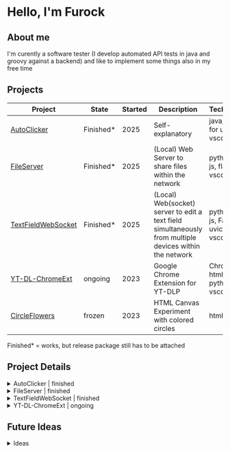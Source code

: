 # Hello, I'm Furock

## About me
I'm curently a software tester (I develop automated API tests in java and groovy against a backend) and like to implement some things also in my free time

## Projects

|Project|State|Started|Description|Technologies|
|-------|-----|-------|-----------|------------|
|[AutoClicker](https://github.com/Furock/AutoClicker)|Finished\*|2025|Self-explanatory|java, swing for ui, gradle, vscode|
|[FileServer](https://github.com/Furock/FileServer)|Finished\*|2025|(Local) Web Server to share files within the network|python, html, js, flask, vscode|
|[TextFieldWebSocket](https://github.com/Furock/TextFieldWebSocket)|Finished\*|2025|(Local) Web(socket) server to edit a text field simultaneously from multiple devices within the network|python, html, js, FastAPI, uvicorn, vscode|
|[YT-DL-ChromeExt](https://github.com/Furock/YT-DL-ChromeExt)|ongoing|2023|Google Chrome Extension for YT-DLP|Chrome API, html, js, python, vscode|
|[CircleFlowers](https://github.com/Furock/CircleFlowers)|frozen|2023|HTML Canvas Experiment with colored circles|html, js|

Finished\* = works, but release package still has to be attached

## Project Details
<details> 
<summary>AutoClicker | finished</summary>
  
### Motivation

I liked clicker games and there this automation makes sense. Besides a friend of mine was unsatisfied with her downloaded autoclicker.
    
### About the program

It has a minimal UI (photo is coming soon), and it's more for technical users than non-technical users:
You can set the time between pressing the click button and releasing it and the time waited between two clicks. 
The Background: Everyone has different hardware and it's difficult to guarantee x clicks per second. Instead you can control finer settings and also use an integrated test how many clicks per seconds there are 
  
### Further Potential

* better UI
* using C/C++ for better performance
* make clicks/s settable
</details>

<details> 
<summary>FileServer | finished</summary>

### Motivation

I had files on several devices in the same network and wanted to gather them on one device, without them needing to leave the private local network and without USB sticks or bluetooth.

### About the program

(photo is coming soon)

### Further Potential

* creating folders on the server
* deleting files on the server
</details>
<details>
<summary>TextFieldWebSocket | finished</summary>

### Motivation

I was interested in how one could establish a connection that sends data in real time and WebSockets were an answer.

### About the program

The program starts a server and when multiple devices visit it with a browser, they can write in the same test area
(photo coming soon)

### Further Potential

* Not just writing in a text area but editing the same file
* Have the cursor in the text area at different locations at different devices (currently they are in the same place)

</details>

<details>
  <summary>YT-DL-ChromeExt | ongoing</summary>

  ### Motivation

  In 2023 I was asked if it was possible to run yt-dl (which you can easily download on linux as cli) as a chrome extension on windows 7. To find a way how this was possible became my motivation

  ### History / How it works
  
  1. At the end of 2023 I started to implement the extension part without yt-dl. For yt-dl I had the idea of using a linux container, which might seem to be a good idea but wasn't that simple on windows 7.
  2. Then I put the project on ice because it wasn't urgent and there was some private stuff going on.
  3. 2025 I continued the project and found out that you can install yt-dl on windows with python. Yet the current python versions don't run on windows 7. After a bit of research I found the python version (3.8.10) and the version of yt-dl's dependency ffmpeg that run also on windows 7 and it worked

  ### About the program

  (photo coming soon)

  ### Current Status

  The first version of the program works but still is insecure and too quiet (you don't know what the program is doing)
  Current goal is making the program more secure and more verbose. So you know when the program started and ended and some steps in between.
  
</details>
  
## Future Ideas

<details>
  <summary>Ideas</summary>
  
  * Not using this markdown readme as kind of portfolio because you can't nest these collapsibles well enough
  * Writing a program to read the hard drives (goal: understand how hard drives store data and maybe to be able to restore deleted data)
  * Writing a game where you can collect and train spells (with the feeling of the anime frieren). I know that is going to be big, so maybe start with a MVP, like: 1 village, 10 spells, 10 quests
  * Found the genre bot-enic gaming: Games that offer an API with the purpose that the players develop gaming clients 
  
</details>

<!--
**Furock/Furock** is a ✨ _special_ ✨ repository because its `README.md` (this file) appears on your GitHub profile.

Here are some ideas to get you started:

- 🔭 I’m currently working on ...
- 🌱 I’m currently learning ...
- 👯 I’m looking to collaborate on ...
- 🤔 I’m looking for help with ...
- 💬 Ask me about ...
- 📫 How to reach me: ...
- 😄 Pronouns: ...
- ⚡ Fun fact: ...
-->
